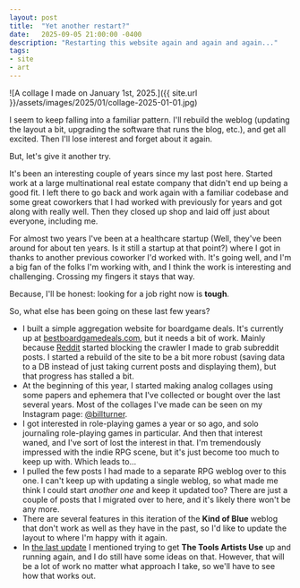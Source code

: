 ```yaml
---
layout: post
title:  "Yet another restart?"
date:   2025-09-05 21:00:00 -0400
description: "Restarting this website again and again and again..."
tags:
- site
- art
---
```

![A collage I made on January 1st, 2025.]({{ site.url }}/assets/images/2025/01/collage-2025-01-01.jpg)

I seem to keep falling into a familiar pattern. I'll rebuild the weblog (updating the layout a bit, upgrading the software that runs the blog, etc.), and get all excited. Then I'll lose interest and forget about it again.

But, let's give it another try.

It's been an interesting couple of years since my last post here. Started work at a large multinational real estate company that didn't end up being a good fit. I left there to go back and work again with a familiar codebase and some great coworkers that I had worked with previously for years and got along with really well. Then they closed up shop and laid off just about everyone, including me.

<!--more-->

For almost two years I've been at a healthcare startup (Well, they've been around for about ten years. Is it still a startup at that point?) where I got in thanks to another previous coworker I'd worked with. It's going well, and I'm a big fan of the folks I'm working with, and I think the work is interesting and challenging. Crossing my fingers it stays that way.

Because, I'll be honest: looking for a job right now is **tough**.

So, what else has been going on these last few years?

- I built a simple aggregation website for boardgame deals. It's currently up at [bestboardgamedeals.com](https://bestboardgamedeals.com/ 'The Best Boardgame Deals website'), but it needs a bit of work. Mainly because [Reddit](https://reddit.com/) started blocking the crawler I made to grab subreddit posts. I started a rebuild of the site to be a bit more robust (saving data to a DB instead of just taking current posts and displaying them), but that progress has stalled a bit.
- At the beginning of this year, I started making analog collages using some papers and ephemera that I've collected or bought over the last several years. Most of the collages I've made can be seen on my Instagram page: [@billturner](https://instagram.com/billturner).
- I got interested in role-playing games a year or so ago, and solo journaling role-playing games in particular. And then that interest waned, and I've sort of lost the interest in that. I'm tremendously impressed with the indie RPG scene, but it's just become too much to keep up with. Which leads to...
- I pulled the few posts I had made to a separate RPG weblog over to this one. I can't keep up with updating a single weblog, so what made me think I could start _another one_ and keep it updated too? There are just a couple of posts that I migrated over to here, and it's likely there won't be any more.
- There are several features in this iteration of the **Kind of Blue** weblog that don't work as well as they have in the past, so I'd like to update the layout to where I'm happy with it again.
- In [the last update](/2023/09/resurrection/ 'The last update here on the weblog: Resurrection of the weblog') I mentioned trying to get **The Tools Artists Use** up and running again, and I do still have some ideas on that. However, that will be a lot of work no matter what approach I take, so we'll have to see how that works out.
